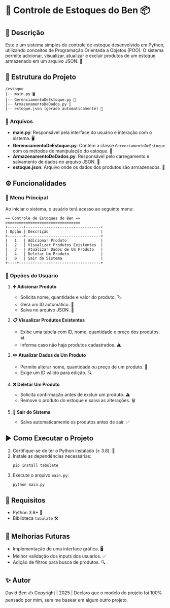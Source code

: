 # 🏪 Controle de Estoques do Ben 📦

## 📜 Descrição

Este é um sistema simples de controle de estoque desenvolvido em Python, utilizando conceitos de Programação Orientada a Objetos (POO). O sistema permite adicionar, visualizar, atualizar e excluir produtos de um estoque armazenado em um arquivo JSON. 📂

## 📁 Estrutura do Projeto
 
```
/estoque
│-- main.py 🖥️
│-- GerenciamentoDeEstoque.py 🔄
│-- ArmazenamentoDeDados.py 💾
│-- estoque.json (gerado automaticamente) 📜
```

### 📌 Arquivos

- **main.py**: Responsável pela interface do usuário e interação com o sistema. 🖥️
- **GerenciamentoDeEstoque.py**: Contém a classe `GerenciamentoDeEstoque` com os métodos de manipulação do estoque. 🔄
- **ArmazenamentoDeDados.py**: Responsável pelo carregamento e salvamento de dados no arquivo JSON. 💾
- **estoque.json**: Arquivo onde os dados dos produtos são armazenados. 📜

## ⚙️ Funcionalidades

### 📜 Menu Principal

Ao iniciar o sistema, o usuário terá acesso ao seguinte menu:

```
== Controle de Estoques do Ben ==
=================================
+-------+---------------------------------+
| Opção | Descrição                       |
+-------+---------------------------------+
|   1   | Adicionar Produto               |
|   2   | Visualizar Produtos Existentes  |
|   3   | Atualizar Dados de Um Produto   |
|   4   | Deletar Um Produto              | 
|   0   | Sair do Sistema                 |
+----+------------------------------------+
```

### 🔹 Opções do Usuário

1. **➕ Adicionar Produto**

   - Solicita nome, quantidade e valor do produto. 🏷️
   - Gera um ID automático. 🔢
   - Salva no arquivo JSON. 💾

2. **📋 Visualizar Produtos Existentes**

   - Exibe uma tabela com ID, nome, quantidade e preço dos produtos. 📊
   - Informa caso não haja produtos cadastrados. ⚠️

3. **✏️ Atualizar Dados de Um Produto**

   - Permite alterar nome, quantidade ou preço de um produto. 🔄
   - Exige um ID válido para edição. 🔍

4. **❌ Deletar Um Produto**

   - Solicita confirmação antes de excluir um produto. ⚠️
   - Remove o produto do estoque e salva as alterações. 🗑️

5. **🚪 Sair do Sistema**

   - Salva automaticamente os produtos antes de sair. ✅

## ▶️ Como Executar o Projeto

1. Certifique-se de ter o Python instalado (≥ 3.8). 🐍
2. Instale as dependências necessárias:
   ```bash
   pip install tabulate
   ```
3. Execute o arquivo `main.py`:
   ```bash
   python main.py
   ```

## 📌 Requisitos

- Python 3.8+ 🐍
- Biblioteca `tabulate` 🛠️

## 🚀 Melhorias Futuras

- Implementação de uma interface gráfica. 🖥️
- Melhor validação dos inputs dos usuários. ✅
- Adição de filtros para busca de produtos. 🔍

## ✨ Autor

David Ben ✍️ Copyright | 2025 | Declaro que o modelo do projeto foi 100% pensado por mim, sem me basear em algum outro projeto.

